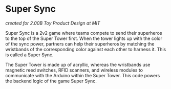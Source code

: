 # Super Sync
*created for 2.00B Toy Product Design at MIT*

Super Sync is a 2v2 game where teams compete to send their superheros to the top of the Super Tower first. When the tower lights up with the color of the sync power, partners can help their superheros by matching the wristbands of the corresponding color against each other to harness it. This is called a Super Sync. 

The Super Tower is made up of acryllic, whereas the wristbands use magnetic reed switches, RFID scanners, and wireless modules to communicate with the Arduino within the Super Tower. 
This code powers the backend logic of the game Super Sync. 



